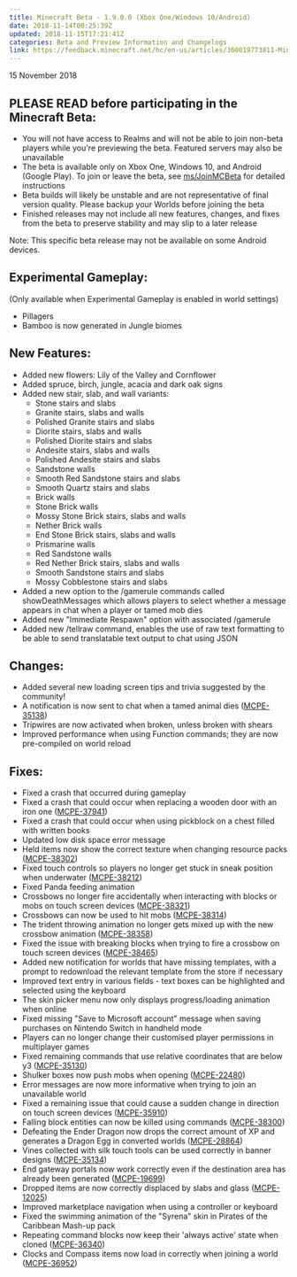 ```yaml
---
title: Minecraft Beta - 1.9.0.0 (Xbox One/Windows 10/Android)
date: 2018-11-14T00:25:39Z
updated: 2018-11-15T17:21:41Z
categories: Beta and Preview Information and Changelogs
link: https://feedback.minecraft.net/hc/en-us/articles/360019773811-Minecraft-Beta-1-9-0-0-Xbox-One-Windows-10-Android
---
```


15 November 2018

## PLEASE READ before participating in the Minecraft Beta:

- You will not have access to Realms and will not be able to join non-beta players while you're previewing the beta. Featured servers may also be unavailable
- The beta is available only on Xbox One, Windows 10, and Android (Google Play). To join or leave the beta, see <u>[ms/JoinMCBeta](http://aka.ms/JoinMCBeta)</u> for detailed instructions
- Beta builds will likely be unstable and are not representative of final version quality. Please backup your Worlds before joining the beta
- Finished releases may not include all new features, changes, and fixes from the beta to preserve stability and may slip to a later release

Note: This specific beta release may not be available on some Android devices.

## **Experimental Gameplay:**

(Only available when Experimental Gameplay is enabled in world settings)

- Pillagers 
- Bamboo is now generated in Jungle biomes 

## **New Features:**

- Added new flowers: Lily of the Valley and Cornflower 
- Added spruce, birch, jungle, acacia and dark oak signs 
- Added new stair, slab, and wall variants: 
  - Stone stairs and slabs
  - Granite stairs, slabs and walls
  - Polished Granite stairs and slabs
  - Diorite stairs, slabs and walls
  - Polished Diorite stairs and slabs
  - Andesite stairs, slabs and walls
  - Polished Andesite stairs and slabs
  - Sandstone walls
  - Smooth Red Sandstone stairs and slabs
  - Smooth Quartz stairs and slabs
  - Brick walls
  - Stone Brick walls
  - Mossy Stone Brick stairs, slabs and walls
  - Nether Brick walls
  - End Stone Brick stairs, slabs and walls
  - Prismarine walls
  - Red Sandstone walls
  - Red Nether Brick stairs, slabs and walls
  - Smooth Sandstone stairs and slabs
  - Mossy Cobblestone stairs and slabs
- Added a new option to the /gamerule commands called showDeathMessages which allows players to select whether a message appears in chat when a player or tamed mob dies 
- Added new "Immediate Respawn" option with associated /gamerule 
- Added new /tellraw command, enables the use of raw text formatting to be able to send translatable text output to chat using JSON

## **Changes:**

- Added several new loading screen tips and trivia suggested by the community! 
- A notification is now sent to chat when a tamed animal dies ([MCPE-35138](https://bugs.mojang.com/browse/MCPE-35138))
- Tripwires are now activated when broken, unless broken with shears 
- Improved performance when using Function commands; they are now pre-compiled on world reload

## **Fixes:**

- Fixed a crash that occurred during gameplay
- Fixed a crash that could occur when replacing a wooden door with an iron one ([MCPE-37941](https://bugs.mojang.com/browse/MCPE-37941))
- Fixed a crash that could occur when using pickblock on a chest filled with written books 
- Updated low disk space error message
- Held items now show the correct texture when changing resource packs ([MCPE-38302](https://bugs.mojang.com/browse/MCPE-38302))
- Fixed touch controls so players no longer get stuck in sneak position when underwater ([MCPE-38212](https://bugs.mojang.com/browse/MCPE-38212))
- Fixed Panda feeding animation 
- Crossbows no longer fire accidentally when interacting with blocks or mobs on touch screen devices ([MCPE-38321](https://bugs.mojang.com/browse/MCPE-38321))
- Crossbows can now be used to hit mobs ([MCPE-38314](https://bugs.mojang.com/browse/MCPE-38314))
- The trident throwing animation no longer gets mixed up with the new crossbow animation ([MCPE-38358](https://bugs.mojang.com/browse/MCPE-38358))
- Fixed the issue with breaking blocks when trying to fire a crossbow on touch screen devices ([MCPE-38465](https://bugs.mojang.com/browse/MCPE-38465))
- Added new notification for worlds that have missing templates, with a prompt to redownload the relevant template from the store if necessary 
- Improved text entry in various fields - text boxes can be highlighted and selected using the keyboard 
- The skin picker menu now only displays progress/loading animation when online
- Fixed missing "Save to Microsoft account" message when saving purchases on Nintendo Switch in handheld mode
- Players can no longer change their customised player permissions in multiplayer games 
- Fixed remaining commands that use relative coordinates that are below y3 ([MCPE-35130](https://bugs.mojang.com/browse/MCPE-35130))
- Shulker boxes now push mobs when opening ([MCPE-22480](https://bugs.mojang.com/browse/MCPE-22480))
- Error messages are now more informative when trying to join an unavailable world 
- Fixed a remaining issue that could cause a sudden change in direction on touch screen devices ([MCPE-35910](https://bugs.mojang.com/browse/MCPE-35910))
- Falling block entities can now be killed using commands ([MCPE-38300](https://bugs.mojang.com/browse/MCPE-38300))
- Defeating the Ender Dragon now drops the correct amount of XP and generates a Dragon Egg in converted worlds ([MCPE-28864](https://bugs.mojang.com/browse/MCPE-28864))
- Vines collected with silk touch tools can be used correctly in banner designs ([MCPE-35134](https://bugs.mojang.com/browse/MCPE-35134))
- End gateway portals now work correctly even if the destination area has already been generated ([MCPE-19699](https://bugs.mojang.com/browse/MCPE-19699))
- Dropped items are now correctly displaced by slabs and glass ([MCPE-12025](https://bugs.mojang.com/browse/MCPE-12025))
- Improved marketplace navigation when using a controller or keyboard 
- Fixed the swimming animation of the "Syrena" skin in Pirates of the Caribbean Mash-up pack
- Repeating command blocks now keep their 'always active' state when cloned ([MCPE-36340](https://bugs.mojang.com/browse/MCPE-36340))
- Clocks and Compass items now load in correctly when joining a world ([MCPE-36952](https://bugs.mojang.com/browse/MCPE-36952))
